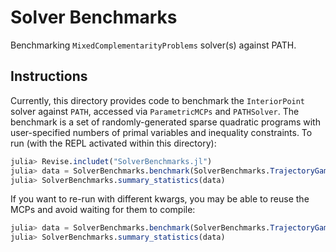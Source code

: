 # Solver Benchmarks

Benchmarking `MixedComplementarityProblems` solver(s) against PATH.

## Instructions

Currently, this directory provides code to benchmark the `InteriorPoint` solver against `PATH`, accessed via `ParametricMCPs` and `PATHSolver`. The benchmark is a set of randomly-generated sparse quadratic programs with user-specified numbers of primal variables and inequality constraints. To run (with the REPL activated within this directory):

```julia
julia> Revise.includet("SolverBenchmarks.jl")
julia> data = SolverBenchmarks.benchmark(SolverBenchmarks.TrajectoryGameBenchmark(); num_samples = 25)
julia> SolverBenchmarks.summary_statistics(data)
```

If you want to re-run with different kwargs, you may be able to reuse the MCPs and avoid waiting for them to compile:

```julia
julia> data = SolverBenchmarks.benchmark(SolverBenchmarks.TrajectoryGameBenchmark(); num_samples = 250, data.ip_mcp, data.path_mcp)
julia> SolverBenchmarks.summary_statistics(data)
```
